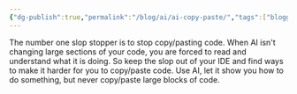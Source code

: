```yaml
---
{"dg-publish":true,"permalink":"/blog/ai/ai-copy-paste/","tags":["blogged"],"updated":"2025-08-28T07:25:25.147+01:00"}
---
```


The number one slop stopper is to stop copy/pasting code.
When AI isn't changing large sections of your code, you are forced to read and understand what it is doing.
So keep the slop out of your IDE and find ways to make it harder for you to copy/paste code.
Use AI, let it show you how to do something, but never copy/paste large blocks of code.

